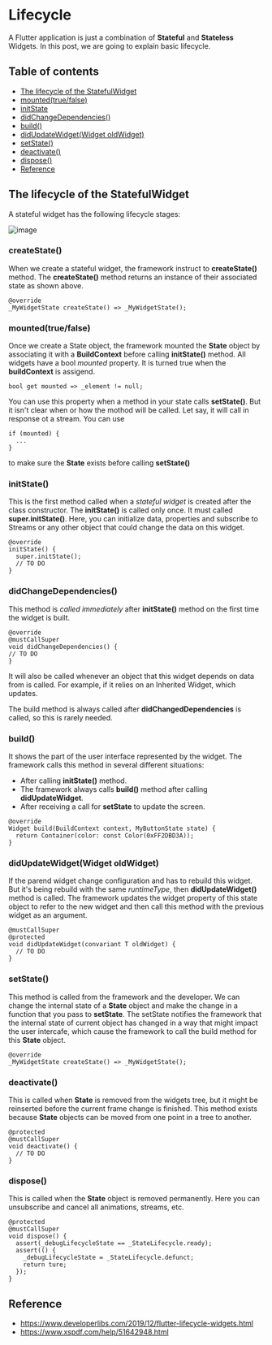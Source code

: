 # Lifecycle

A Flutter application is just a combination of **Stateful** and **Stateless** Widgets. In this post, we are going to explain basic lifecycle.

## Table of contents
* [The lifecycle of the StatefulWidget](#The-lifecycle-of-the-StatefulWidget)  
* [mounted(true/false)](#mountedtruefalse)
* [initState](#initstate)
* [didChangeDependencies()](#didchangedependencies)
* [build()](#build)
* [didUpdateWidget(Widget oldWidget)](#didupdatewidgetwidget-oldwidget)
* [setState()](#setstate)
* [deactivate()](#deactivate)
* [dispose()](#dispose)
* [Reference](#Reference)

## The lifecycle of the StatefulWidget

A stateful widget has the following lifecycle stages:

![image](https://user-images.githubusercontent.com/29271126/99327719-e3c1f000-28bd-11eb-9eef-91aba0486dde.png)

### createState()

When we create a stateful widget, the framework instruct to **createState()** method. The **createState()** method returns an instance of their associated state as shown above.

```
@override
_MyWidgetState createState() => _MyWidgetState();
```

### mounted(true/false)

Once we create a State object, the framework mounted the **State** object by associating it with a **BuildContext** before calling **initState()** method. All widgets have a bool _mounted_ property. It is turned true when the **buildContext** is assigend.

```
bool get mounted => _element != null;
```

You can use this property when a method in your state calls **setState()**. But it isn't clear when or how the mothod will be called. Let say, it will call in response ot a stream. You can use 

```
if (mounted) {
  ...
}
```

to make sure the **State** exists before calling **setState()**

### initState()

This is the first method called when a *stateful widget* is created after the class constructor. The **initState()** is called only once. It must called **super.initState()**. Here, you can initialize data, properties and subscribe to Streams or any other object that could change the data on this widget.

```
@override
initState() {
  super.initState();
  // TO DO
}
```

### didChangeDependencies()

This method is *called immediately* after **initState()** method on the first time the widget is built.

```
@override
@mustCallSuper
void didChangeDependencies() {
// TO DO
}
```

It will also be called whenever an object that this widget depends on data from is called. For example, if it relies on an Inherited Widget, which updates.

The build method is always called after **didChangedDependencies** is called, so this is rarely needed.

### build()

It shows the part of the user interface represented by the widget. The framework calls this method in several different situations:
* After calling **initState()** method.
* The framework always calls **build()** method after calling **didUpdateWidget**.
* After receiving a call for **setState** to update the screen.

```
@override
Widget build(BuildContext context, MyButtonState state) {
  return Container(color: const Color(0xFF2DBD3A));
}
```

### didUpdateWidget(Widget oldWidget)

If the parend widget change configuration and has to rebuild this widget. But it's being rebuild with the same _runtimeType_, then **didUpdateWidget()** method is called. The framework updates the widget property of this state object to refer to the new widget and then call this method with the previous widget as an argument.

```
@mustCallSuper
@protected
void didUpdateWidget(convariant T oldWidget) {
  // TO DO
}
```

### setState()

This method is called from the framework and the developer. We can change the internal state of a **State** object and make the change in a function that you pass to **setState**. The setState notifies the framework that the internal state of current object has changed in a way that might impact the user intercafe, which cause the framework to call the build method for this **State** object.

```
@override
_MyWidgetState createState() => _MyWidgetState();
```

### deactivate()

This is called when **State** is removed from the widgets tree, but it might be reinserted before the current frame change is finished. This method exists because **State** objects can be moved from one point in a tree to another.

```
@protected
@mustCallSuper
void deactivate() {
  // TO DO
}
```

### dispose()

This is called when the **State** object is removed permanently. Here you can unsubscribe and cancel all animations, streams, etc.

```
@protected
@mustCallSuper
void dispose() {
  assert(_debugLifecycleState == _StateLifecycle.ready);
  assert(() {
    _debugLifecycleState = _StateLifecycle.defunct;
    return ture;
  });
}
```

## Reference

* https://www.developerlibs.com/2019/12/flutter-lifecycle-widgets.html
* https://www.xspdf.com/help/51642948.html